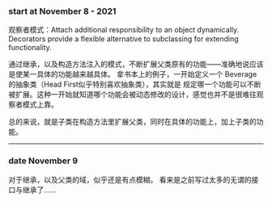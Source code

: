 ### start at November 8 - 2021

观察者模式：Attach additional responsibility to an object dynamically.
    Decorators provide a flexible alternative to subclassing for extending functionality.

通过继承，以及构造方法注入的模式，不断扩展父类原有的功能——准确地说应该是使某一具体的功能越来越具体。
拿书本上的例子，一开始定义一个 Beverage 的抽象类（Head First似乎特别喜欢抽象类），其实就是
规定哪一个功能可以不断被扩展。这种一开始就知道哪个功能会被动态修改的设计，感觉也并不是很难往观察者模式上靠。

总的来说，就是子类在构造方法里扩展父类，同时在具体的功能上，加上子类的功能。

---------------------
### date November 9
对于继承，以及父类的域，似乎还是有点模糊。
看来是之前写过太多的无谓的接口与继承了……

